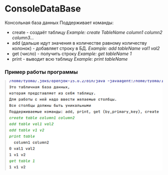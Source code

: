 # ConsoleDataBase
Консольная база данных
Поддерживает команды:
- create - создаёт таблицу *Example: create TableName column1 column2 column3...*
- add (дальше идут значения в количестве равному количеству колонок) - добавляет строку в БД. *Example: add tableName val1 val2*
- get (число) - получить строку *Example: get tableName 1*
- print - выводит всю таблицу *Example: print tableName*

### Пример работы программы
![img.png](img.png)
